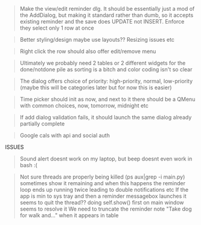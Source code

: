 > Make the view/edit reminder dlg. It should be essentially just a mod of the AddDialog,
  but making it standard rather than dumb, so it accepts existing reminder
  and the save does UPDATE not INSERT. Enforce they select only 1 row at once

> Better styling/design maybe use layouts?? Resizing issues etc

> Right click the row should also offer edit/remove menu

> Ultimately we probably need 2 tables or 2 different widgets for the done/notdone pile as
sorting is a bitch and color coding isn't so clear

> The dialog offers choice of priority: high-priority, normal, low-priority (maybe this will be categories later
but for now this is easier)

> Time picker should init as now, and next to it there should be a QMenu with common choices, now, tomorrow, midnight etc

> If add dialog validation fails, it should launch the same dialog already partially complete

> Google cals with api and social auth

ISSUES

> Sound alert doesnt work on my laptop, but beep doesnt even work in bash :(

> Not sure threads are properly being killed (ps aux|grep -i main.py)
  sometimes show it remaining and when this happens the reminder loop
  ends up running twice leading to double notifications etc
> If the app is min to sys tray and then a reminder messagebox launches it
  seems to quit the thread?? doing self.show() first on main window seems to resolve it
> We need to truncate the reminder note "Take dog for walk and..." when it appears in table



